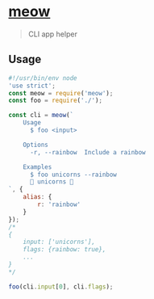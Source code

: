 # [meow](https://github.com/sindresorhus/meow)
> CLI app helper

## Usage
```js
#!/usr/bin/env node
'use strict';
const meow = require('meow');
const foo = require('./');

const cli = meow(`
    Usage
      $ foo <input>

    Options
      -r, --rainbow  Include a rainbow

    Examples
      $ foo unicorns --rainbow
      🌈 unicorns 🌈
`, {
    alias: {
        r: 'rainbow'
    }
});
/*
{
    input: ['unicorns'],
    flags: {rainbow: true},
    ...
}
*/

foo(cli.input[0], cli.flags);
```